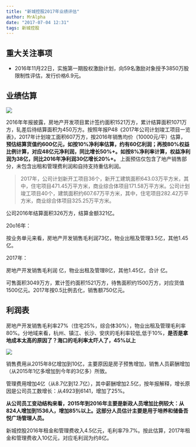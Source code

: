 ```yaml
---
title: "新城控股2017年业绩评估"
author: MrAlpha
date: "2017-07-04 12:31"
tags: 新城控股
---
```


## 重大关注事项

- 2016年11月22日，实施第一期股权激励计划，向59名激励对象授予3850万股限制性评估，发行价格6.9元。


## 业绩估算

![](http://7xonmk.com1.z0.glb.clouddn.com/2017-07-20_12-32-53.jpg)

2016年年报披露，房地产开发项目累计签约面积1521万方，累计结算面积1071万方，轧差后待结算面积为450万方。按照年报P48《2017年公司计划竣工项目一览表》，2017年计划竣工面积607万方，按2016年销售均价（10000元/平）估算，**预估结算货值约600亿元，如按10%净利率估算，约有60亿利润；再按80%权益比例计算，对应48亿元净利润，同比增长50%+。如按8%净利率计算，权益净利润为38亿，同比2016年净利润30亿增长20%+。** 上面预估仅包含了地产销售部分，未包含出租和管理费利润和自持支持重估利润。

> 2017年，公司计划新开工项目36个，新开工建筑面积643.03万平方米，其中，住宅项目471.45万平方米，商业综合体项目171.58万平方米。公司计划竣工项目40个，建筑面积约607.67万平方米，其中，住宅项目282.42万平方米，商业综合体项目325.25万平方米。

公司2016年结算面积326万方，结算金额321亿。

20o16年：

  按业务单元来看，房地产开发销售毛利润73亿，物业出租及管理3.5亿，其他1.45亿。

2017年：

  房地产开发销售毛利润 亿，物业出租及管理8亿，其他1.45亿，合计 亿。

可售面积3049万方，累计签约面积1521万方，待售面积约1500万方，对应货值1500亿元。2017年按0.5比例去化，销售额750亿元。

## 利润表

房地产开发销售毛利率27%（住宅25%，综合体30%），物业出租及管理毛利率80%。分地域来看，杭州、镇江、长沙、安庆的毛利率较低,低于10%，**是否是拿地成本太高的原因了？海口的毛利率太吓人了，45%以上**

![](http://7xonmk.com1.z0.glb.clouddn.com/2017-07-04_15-33-50.jpg)

销售费用从2015年8亿增加到10亿，主要原因是房子预售增加，销售人员薪酬增加（从2015年1亿多增加到今年的3亿多）所致。

管理费用增加4亿（从8.7亿到12.7亿），其中薪酬增加2.5亿，按年报解释，增长原因是公司员工数增长：从4923到6141，增加了25%。

**从公司员工变动结构来看，2015年到2016年主要是新政人员增加比例较大：从824人增加到1536人，增加85%以上。这部分人员估计主要是用于培养和储备吾悦广场管理人员。**

新城控股2016年租金和管理费收入4.5亿元，毛利率79.7%。按此估算，2017年租金和管理费收入10亿元，对应毛利润为约8亿。
